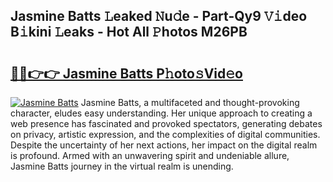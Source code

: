 ## Jasmine Batts 𝙻eaked 𝙽u𝚍e - Part-Qy9 𝚅𝚒deo B𝚒kini 𝙻eaks - Hot All 𝙿hotos M26PB

# <h2><a href="http://ld78svw.urlbe.top/?page=Jasmine+Batts">🔗🔗👉👉 Jasmine Batts P𝚑oto𝚜Vid𝚎o</a></h2>

[![Jasmine Batts](https://i.imgur.com/eBuTRDB.gif)](http://ld78svw.urlbe.top/?page=Jasmine+Batts)
Jasmine Batts, a multifaceted and thought-provoking character, eludes easy understanding. Her unique approach to creating a web presence has fascinated and provoked spectators, generating debates on privacy, artistic expression, and the complexities of digital communities. Despite the uncertainty of her next actions, her impact on the digital realm is profound. Armed with an unwavering spirit and undeniable allure, Jasmine Batts journey in the virtual realm is unending.
